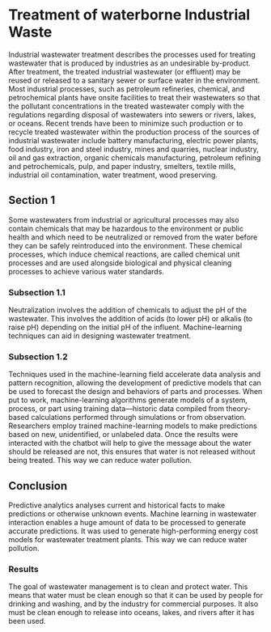 # Treatment of waterborne Industrial Waste

Industrial wastewater treatment describes the processes used for treating wastewater that is produced by industries as an undesirable by-product. After treatment, the treated industrial wastewater (or effluent) may be reused or released to a sanitary sewer or surface water in the environment. Most industrial processes, such as petroleum refineries, chemical, and petrochemical plants have onsite facilities to treat their wastewaters so that the pollutant concentrations in the treated wastewater comply with the regulations regarding disposal of wastewaters into sewers or rivers, lakes, or oceans. Recent trends have been to minimize such production or to recycle treated wastewater within the production process of the sources of industrial wastewater include battery manufacturing, electric power plants, food industry, iron and steel industry, mines and quarries, nuclear industry, oil and gas extraction, organic chemicals manufacturing, petroleum refining and petrochemicals, pulp, and paper industry, smelters, textile mills, industrial oil contamination, water treatment, wood preserving.

## Section 1

Some wastewaters from industrial or agricultural processes may also contain chemicals that may be hazardous to the environment or public health and which need to be neutralized or removed from the water before they can be safely reintroduced into the environment. These chemical processes, which induce chemical reactions, are called chemical unit processes and are used alongside biological and physical cleaning processes to achieve various water standards.

### Subsection 1.1
Neutralization involves the addition of chemicals to adjust the pH of the wastewater. This involves the addition of acids (to lower pH) or alkalis (to raise pH) depending on the initial pH of the influent. Machine-learning techniques can aid in designing wastewater treatment.


### Subsection 1.2

Techniques used in the machine-learning field accelerate data analysis and pattern recognition, allowing the development of predictive models that can be used to forecast the design and behaviors of parts and processes. When put to work, machine-learning algorithms generate models of a system, process, or part using training data—historic data compiled from theory-based calculations performed through simulations or from observation. Researchers employ trained machine-learning models to make predictions based on new, unidentified, or unlabeled data. Once the results were interacted with the chatbot will help to give the message about the water should be released are not, this ensures that water is not released without being treated. This way we can reduce water pollution.

## Conclusion

Predictive analytics analyses current and historical facts to make predictions or otherwise unknown events. Machine learning in wastewater interaction enables a huge amount of data to be processed to generate accurate predictions. It was used to generate high-performing energy cost models for wastewater treatment plants. This way we can reduce water pollution.


### Results

The goal of wastewater management is to clean and protect water. This means that water must be clean enough so that it can be used by people for drinking and washing, and by the industry for commercial purposes. It also must be clean enough to release into oceans, lakes, and rivers after it has been used.
